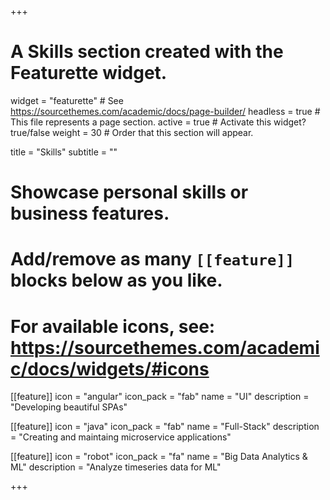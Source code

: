 +++
# A Skills section created with the Featurette widget.
widget = "featurette"  # See https://sourcethemes.com/academic/docs/page-builder/
headless = true  # This file represents a page section.
active = true  # Activate this widget? true/false
weight = 30  # Order that this section will appear.

title = "Skills"
subtitle = ""

# Showcase personal skills or business features.
# 
# Add/remove as many `[[feature]]` blocks below as you like.
# 
# For available icons, see: https://sourcethemes.com/academic/docs/widgets/#icons

[[feature]]
  icon = "angular"
  icon_pack = "fab"
  name = "UI"
  description = "Developing beautiful SPAs"
  
[[feature]]
  icon = "java"
  icon_pack = "fab"
  name = "Full-Stack"
  description = "Creating and maintaing microservice applications"  
  
[[feature]]
  icon = "robot"
  icon_pack = "fa"
  name = "Big Data Analytics & ML"
  description = "Analyze timeseries data for ML"

+++
